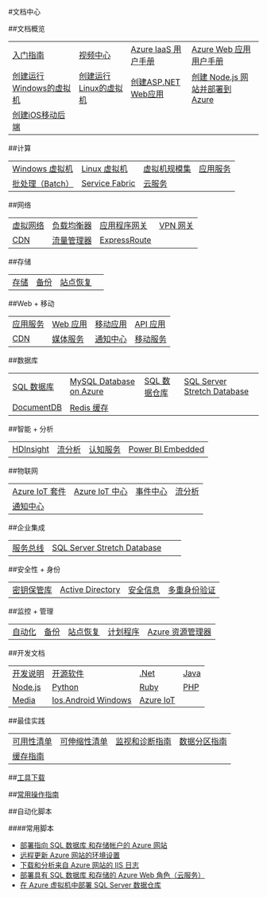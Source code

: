 <properties linkid="documentation-overview" urlDisplayName="Doc-Overview" pageTitle="文档概览" metaKeywords="Doc-Overview" description="" metaCanonical="" services="" documentationCenter="" title="" authors="" solutions="" manager="Tiffena" editor="Eric Chen" />
<tags ms.service=""
    ms.date=""
    wacn.date="03/01/2017"
    />

#文档中心

##文档概览

<table width="100%" border="0" cellspacing="0" cellpadding="0" style="table-layout:fixed;">
  <tr>
    <td><a href="/starter-guide/">入门指南</a></td>
    <td><a href="/video-center/">视频中心</a></td>
    <td><a href="/documentation/articles/azure-Iaas-user-manual-part1/">Azure IaaS 用户手册</a></td>
    <td><a href="/documentation/articles/azure-web-apps-user-manual-part1/">Azure Web 应用用户手册</a></td>
  </tr>
  <tr>
    <td><a href="/documentation/articles/virtual-machines-windows-classic-tutorial/">创建运行Windows的虚拟机</a></td>
    <td><a href="/documentation/articles/virtual-machines-linux-quick-create-portal/">创建运行Linux的虚拟机</a></td>
    <td><a href="/documentation/articles/web-sites-dotnet-get-started/">创建ASP.NET Web应用</a></td>
    <td><a href="/documentation/articles/web-sites-nodejs-develop-deploy-mac/">创建 Node.js 网站并部署到 Azure</a></td>
  </tr>
  <tr>
    <td><a href="/documentation/articles/mobile-services-ios-get-started/">创建iOS移动后端</a></td>
    <td><a href=""></a></td>
    <td><a href=""></a></td>
    <td><a href=""></a></td>
  </tr>
</table>

##计算

<table width="100%" border="0" cellspacing="0" cellpadding="0" style="table-layout:fixed;">
  <tr>
    <td><a href="/documentation/services/virtual-machines/windows/">Windows 虚拟机</a></td>
    <td><a href="/documentation/services/virtual-machines/linux/">Linux 虚拟机</a></td>
    <td><a href="/documentation/services/virtual-machine-scale-sets/">虚拟机规模集</a></td>
    <td><a href="/documentation/services/app-service/">应用服务</a></td>
  </tr>
  <tr>
    <td><a href="/documentation/services/batch/">批处理（Batch）</a></td>
    <td><a href="/documentation/services/service-fabric/">Service Fabric</a></td>
    <td><a href="/documentation/services/cloud-services/">云服务</a></td>
	<td><a href=""></a></td>
  </tr>
</table>

##网络

<table width="100%" border="0" cellspacing="0" cellpadding="0" style="table-layout:fixed;">
  <tr>
    <td><a href="/documentation/services/networking/">虚拟网络</a></td>
    <td><a href="/documentation/services/load-balancer/">负载均衡器</a></td>
    <td><a href="/documentation/services/application-gateway/">应用程序网关</a></td>
    <td><a href="/documentation/services/vpn-gateway/">VPN 网关</a></td>
  </tr>
  <tr>
    <td><a href="/documentation/services/cdn/">CDN</a></td>
    <td><a href="/documentation/services/traffic-manager/">流量管理器</a></td>
    <td><a href="/documentation/services/expressroute/">ExpressRoute</a></td>
	  <td><a href=""></a></td>
  </tr>
</table>

##存储

<table width="100%" border="0" cellspacing="0" cellpadding="0" style="table-layout:fixed;">
  <tr>
    <td><a href="/documentation/services/storage/">存储</a></td>
    <td><a href="/documentation/services/backup/">备份</a></td>
    <td><a href="/documentation/services/site-recovery/">站点恢复</a></td>
    <td><a href=""></a></td>
  </tr>
</table>


##Web + 移动

<table width="100%" border="0" cellspacing="0" cellpadding="0" style="table-layout:fixed;">
  <tr>
    <td><a href="/documentation/services/app-service/">应用服务</a></td>
    <td><a href="/documentation/services/app-service/web/">Web 应用</a></td>
    <td><a href="/documentation/services/app-service/mobile/">移动应用</a></td>
    <td><a href="/documentation/services/app-service/api/">API 应用</a></td>
  </tr>
  <tr col>
    <td><a href="/documentation/services/cdn/">CDN</a></td>
    <td><a href="/documentation/services/media-services/">媒体服务</a></td>
    <td><a href="/documentation/services/notification-hubs/">通知中心</a></td>
    <td><a href="/documentation/services/mobile-services/">移动服务</a></td>
  </tr>
</table>

##数据库

<table width="100%" border="0" cellspacing="0" cellpadding="0" style="table-layout:fixed;">
  <tr>
    <td><a href="/documentation/services/sql-databases/">SQL 数据库</a></td>
    <td><a href="/documentation/services/mysql/">MySQL Database on Azure</a></td>
    <td><a href="/documentation/services/sql-data-warehouse/">SQL 数据仓库</a></td>
    <td><a href="/documentation/services/sql-server-stretch-database/">SQL Server Stretch Database</a></td>
  </tr>
  <tr>
    <td><a href="/documentation/services/documentdb/">DocumentDB</a></td>
    <td><a href="/documentation/services/redis-cache/">Redis 缓存</a></td>
    <td><a href=""></a></td>
    <td><a href=""></a></td>
  </tr>
</table>

##智能 + 分析

<table width="100%" border="0" cellspacing="0" cellpadding="0" style="table-layout:fixed;">
  <tr>
    <td><a href="/documentation/services/hdinsight/">HDInsight</a></td>
	  <td><a href="/documentation/services/stream-analytics/">流分析</a></td>
	  <td><a href="/documentation/services/cognitive-services/">认知服务</a></td>
	  <td><a href="/documentation/services/power-bi-embedded/">Power BI Embedded</a></td>
  </tr>
</table>

##物联网

<table width="100%" border="0" cellspacing="0" cellpadding="0" style="table-layout:fixed;">
  <tr>
	<td><a href="/documentation/services/iot-suite/">Azure IoT 套件</a></td>
	<td><a href="/documentation/services/iot-hub/">Azure IoT 中心</a></td>
	<td><a href="/documentation/services/event-hubs/">事件中心</a></td>
	<td><a href="/documentation/services/stream-analytics/">流分析</a></td>
  </tr>
  <tr>
	<td><a href="/documentation/services/notification-hubs/">通知中心</a></td>
	<td><a href=""></a></td>
	<td><a href=""></a></td>
	<td><a href=""></a></td>
  </tr>
</table>



##企业集成

<table width="100%" border="0" cellspacing="0" cellpadding="0" style="table-layout:fixed;">
  <tr>
	<td><a href="/documentation/services/service-bus/">服务总线</a></td>
	<td><a href="/documentation/services/sql-server-stretch-database/">SQL Server Stretch Database</a></td>
	<td><a href=""></a></td>
	<td><a href=""></a></td>
  </tr>
</table>

##安全性 + 身份

<table width="100%" border="0" cellspacing="0" cellpadding="0" style="table-layout:fixed;">
  <tr>
	<td><a href="/documentation/services/key-vault/">密钥保管库</a></td>
	<td><a href="/documentation/services/identity/">Active Directory</a></td>
	<td><a href="/documentation/services/security/">安全信息</a></td>
	<td><a href="/documentation/services/multi-factor-authentication/">多重身份验证</a></td>
  </tr>
</table>

##监控 + 管理

<table width="100%" border="0" cellspacing="0" cellpadding="0" style="table-layout:fixed;">
  <tr>
	<td><a href="/documentation/services/automation/">自动化</a></td>
	<td><a href="/documentation/services/backup/">备份</a></td>
	<td><a href="/documentation/services/site-recovery/">站点恢复</a></td>
	<td><a href="/documentation/services/scheduler/">计划程序</a></td>
  <td><a href="/documentation/services/azure-resource-manager/">Azure 资源管理器</a></td>
  </tr>
</table>

##开发文档

<table width="100%" border="0" cellspacing="0" cellpadding="0"style="table-layout:fixed;">
  <tr>
    <td><a href="/documentation/articles/developerdifferences/">开发说明</a></td>
    <td><a href="/develop/other/open-source-software/">开源软件</a></td>
    <td><a href="/develop/net/">.Net</a></td>
    <td><a href="/develop/java/">Java</a></td>
  </tr>
  <tr>
    <td><a href="/develop/nodejs/">Node.js</a></td>
    <td><a href="/develop/python/">Python</a></td>
    <td><a href="/develop/ruby/">Ruby</a></td>
    <td><a href="/develop/php/">PHP</a></td>
  </tr>
  <tr>
    <td><a href="/develop/media-services/">Media</a></td>
    <td><a href="/develop/mobile/ios/">Ios,Android Windows</a></td>
    <td><a href="/develop/iot">Azure IoT</a></td>
    <td><a href=""></a></td>
  </tr>
</table>

##最佳实践

<table width="100%" border="0" cellspacing="0" cellpadding="0" style="table-layout:fixed;">
  <tr>
    <td><a href="/documentation/articles/best-practices-availability-checklist/">可用性清单</a></td>
    <td><a href="/documentation/articles/best-practices-scalability-checklist/">可伸缩性清单</a></td>
    <td><a href="/documentation/articles/best-practices-monitoring/">监视和诊断指南</a></td>
    <td><a href="/documentation/articles/best-practices-data-partitioning/">数据分区指南</a></td>
  </tr>
  <tr>
    <td><a href="/documentation/articles/best-practices-caching/">缓存指南</a></td>
    <td><a href=""></a></td>
    <td><a href=""></a></td>
    <td><a href=""></a></td>
  </tr>
</table>


##[工具下载](/downloads/)

##[常用操作指南](/documentation/services/azure-operations-guide/)
<!--
##故障排除-->

##自动化脚本


####常用脚本
- [部署指向 SQL 数据库 和存储帐户的 Azure 网站](http://gallery.technet.microsoft.com/scriptcenter/Deploy-a-Windows-Azure-Web-790cacd2)
- [远程更新 Azure 网站的环境设置](http://gallery.technet.microsoft.com/scriptcenter/Remotely-Update-the-25375d03)
- [下载和分析来自 Azure 网站的 IIS 日志](http://gallery.technet.microsoft.com/scriptcenter/and-Parse-IIS-logs-from-a-9b85431b)
- [部署具有 SQL 数据库 和存储的 Azure Web 角色（云服务）](http://gallery.technet.microsoft.com/scriptcenter/Deploy-a-Windows-Azure-Web-81629e04)
- [在 Azure 虚拟机中部署 SQL Server 数据仓库](http://gallery.technet.microsoft.com/scriptcenter/Deploy-a-SQL-Server-Data-584e88d5)

<!--
##服务文档

<table width="100%" border="0" cellspacing="0" cellpadding="0">
  <tr>
    <th align="left" scope="col">计算</th>
    <th align="left" scope="col">数据服务</th>
    <th align="left" scope="col">应用服务</th>
    <th align="left" scope="col">网络服务</th>
  </tr>
  <tr>
    <td><a href="/documentation/services/virtual-machines/">虚拟机</a></td>
    <td><a href="/documentation/services/storage/">存储</a></td>
    <td><a href="/documentation/services/service-bus/">服务总线</a></td>
    <td><a href="/documentation/services/networking/">虚拟网络</a></td>
  </tr>
  <tr>
    <td><a href="/documentation/services/web-sites/">网站</a></td>
    <td><a href="/documentation/services/sql-databases/">SQL数据库</a></td>
    <td><a href="/documentation/services/identity/">Active Directory</a></td>
    <td><a href="/documentation/services/traffic-manager/">流量管理器</a></td>
  </tr>
  <tr>
    <td><a href="/documentation/services/cloud-services/">云服务</a></td>
    <td><a href="/documentation/services/hdinsight/">HDInsight</a></td>
    <td><a href="/documentation/services/scheduler/">计划程序</a></td>
    <td></td>
  </tr>
  <tr>
    <td><a href="/documentation/services/mobile-services/">移动服务</a></td>
    <td><a href="/documentation/services/backup/">备份</a></td>
    <td><a href="/documentation/services/cdn/">CDN</a></td>
    <td></td>
  </tr>
  <tr>
    <td></td>
    <td><a href="/documentation/services/site-recovery/">站点恢复</a></td>
    <td><a href="/documentation/services/media-services/">媒体服务</a></td>
    <td></td>
  </tr>
  <tr>
    <td></td>
    <td></td>
    <td><a href="/documentation/services/notification-hubs/">通知中心</a></td>
    <td></td>
  </tr>  
  <tr>
    <td></td>
    <td></td>
    <td><a href="/documentation/services/automation/">自动化</a></td>
    <td></td>  
  </tr>
</table>
-->

